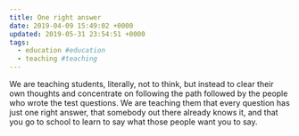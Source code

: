 ```yaml
---
title: One right answer
date: 2019-04-09 15:49:02 +0000
updated: 2019-05-31 23:54:51 +0000
tags:
  - education #education
  - teaching #teaching
---
```

We are teaching students, literally, not to think, but instead to clear their own thoughts and concentrate on following the path followed by the people who wrote the test questions. We are teaching them that every question has just one right answer, that somebody out there already knows it, and that you go to school to learn to say what those people want you to say.